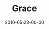 ---
layout: message
category: message
series: "Lavish"
title: "Grace"
date: 2010-05-23-00-00
message_id: 621
program-description: "2010-05-22 Program"
program: "http://www.crossroads.net/players/media/hq/05_22-23_10Program.pdf"
program-title: "Grace (Program)"
audio-description: "Chuck Mingo discusses what it means to be “bound” to Jesus."
audio: "http://s3.amazonaws.com/crossroadsaudiomessages/Lavish3.mp3"
audio-title: "Grace"
audio-duration: "29:11"
video-description: "Chuck Mingo discusses what it means to be \"bound\" to Jesus."
video-title: "Grace"
video: "https://s3.amazonaws.com/crossroadsvideomessages/Lavish3.mp4"
video-poster: "https://www.crossroads.net/uploadedfiles/052210_still.jpg"
---